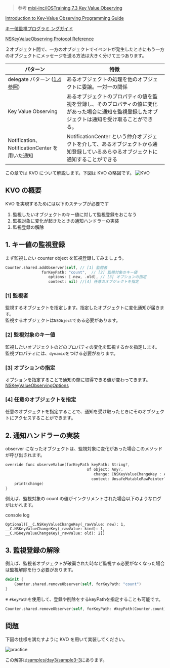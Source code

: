 > 参考 [mixi-inc/iOSTraining 7.3 Key Value Observing](https://github.com/mixi-inc/iOSTraining/wiki/7.3-Key-Value-Observing)

[Introduction to Key-Value Observing Programming Guide](https://developer.apple.com/library/content/documentation/Cocoa/Conceptual/KeyValueObserving/KeyValueObserving.html#//apple_ref/doc/uid/10000177i)

[キー値監視プログラミ ングガイド](https://developer.apple.com/jp/devcenter/ios/library/documentation/KeyValueObserving.pdf)

[NSKeyValueObserving Protocol Reference](https://developer.apple.com/reference/foundation/1657258-nskeyvalueobserving)

２オブジェクト間で、一方のオブジェクトでイベントが発生したときにもう一方のオブジェクトにメッセージを送る方法は大きく分けて三つあります。

| パターン | 特徴 |
|-----|----|
| delegate パターン ([1.4 参照](../../pages/day1/1-4-2_ModalViewController-xib.md)) | あるオブジェクトの処理を他のオブジェクトに委譲。一対一の関係 |
| Key Value Observing |  あるオブジェクトのプロパティの値を監視を登録し、そのプロパティの値に変化があった場合に通知を監視登録したオブジェクトは通知を受け取ることができる。|
| Notification、NotificationCenter を用いた通知 | NotificationCenter という仲介オブジェクトを介して、あるオブジェクトから通知登録しているあらゆるオブジェクトに通知することができる|

この章では KVO について解説します。下図は KVO の略図です。
![KVO](https://raw.github.com/mixi-inc/iOSTraining/master/Doc/Images/7.3/KVO.png)

## KVO の概要

KVO を実現するためには以下のステップが必要です

1. 監視したいオブジェクトのキー値に対して監視登録をおこなう
2. 監視対象に変化が起きたときの通知ハンドラーの実装
3. 監視登録の解除

## 1. キー値の監視登録

まず監視したい counter object を監視登録してみましょう。

```swift
Counter.shared.addObserver(self, // [1] 監視者
                forKeyPath: "count",  // [2] 監視対象のキー値
                   options: [.new, .old], // [3] オプションの指定
                   context: nil) //[4] 任意のオブジェクトを指定
```

### [1] 監視者

監視するオブジェクトを指定します。指定したオブジェクトに変化通知が届きます。  
監視するオブジェクトは`NSObject`である必要があります。

### [2] 監視対象のキー値

監視したいオブジェクトのどのプロパティの変化を監視するかを指定します。  
監視プロパティには、`dynamic`をつける必要があります。

### [3] オプションの指定

オプションを指定することで通知の際に取得できる値が変わってきます。
[NSKeyValueObservingOptions](https://developer.apple.com/library/mac/documentation/Cocoa/Reference/Foundation/Protocols/NSKeyValueObserving_Protocol/Reference/Reference.html#//apple_ref/doc/c_ref/NSKeyValueObservingOptions)

### [4] 任意のオブジェクトを指定

任意のオブジェクトを指定することで、通知を受け取ったときにそのオブジェクトにアクセスすることができます。

## 2. 通知ハンドラーの実装

observer になったオブジェクトは、監視対象に変化があった場合このメソッドが呼び出されます。

```objective-c
override func observeValue(forKeyPath keyPath: String?,
                                    of object: Any?,
                                       change: [NSKeyValueChangeKey : Any]?,
                                      context: UnsafeMutableRawPointer?) {
    print(change)
}
```

例えば、監視対象の count の値がインクリメントされた場合以下のようなログがはかれます。

console log

```
Optional([__C.NSKeyValueChangeKey(_rawValue: new): 1, __C.NSKeyValueChangeKey(_rawValue: kind): 1, __C.NSKeyValueChangeKey(_rawValue: old): 2])
```

## 3. 監視登録の解除

例えば、監視者オブジェクトが破棄された時など監視する必要がなくなった場合は監視解除を行う必要があります。

```swift
deinit {
    Counter.shared.removeObserver(self, forKeyPath: "count")
}
```

※ `#keyPath`を使用して、登録や削除をするkeyPathを指定することも可能です。

```swift
Counter.shared.removeObserver(self, forKeyPath: #keyPath(Counter.count))
```

## 問題

下図の仕様を満たすように KVO を用いて実装してください。

![practice](https://raw.github.com/mixi-inc/iOSTraining/master/Doc/Images/7.3/practice.png)

この解答は[samples/day3/sample3-3](../../samples/day3/sample3-3)にあります。
